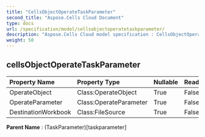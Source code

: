 ```yaml
---
title: "CellsObjectOperateTaskParameter"
second_title: "Aspose.Cells Cloud Document"
type: docs
url: /specification/model/cellsobjectoperatetaskparameter/
description: "Aspose.Cells Cloud model specification : CellsObjectOperateTaskParameter. Effortlessly handle Excel and other spreadsheet documents with features like opening, generating, editing, splitting, merging, comparing, and converting."
weight: 50
---
```


## **cellsObjectOperateTaskParameter**

 

| Property Name | Property Type | Nullable |  ReadOnly | DefaultValue | Description | 
| :- | :- | :- |:- |  :- | :- |
| OperateObject | Class:OperateObject | True |  False |  |  |  
| OperateParameter | Class:OperateParameter | True |  False |  |  |  
| DestinationWorkbook | Class:FileSource | True |  False |  |  |  

**Parent Name** : (TaskParameter)[taskparameter]

